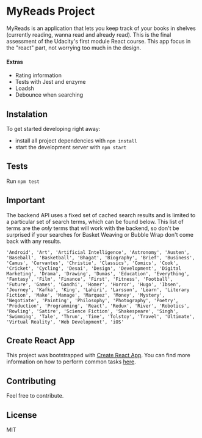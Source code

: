 # MyReads Project

MyReads is an application that lets you keep track of your books in shelves (currently reading, wanna read and already read). This is the final assessment of the Udacity's first module React course. This app focus in the "react" part, not worrying too much in the design.

#### Extras

- Rating information
- Tests with Jest and enzyme
- Loadsh
- Debounce when searching

## Instalation

To get started developing right away:

* install all project dependencies with `npm install`
* start the development server with `npm start`

## Tests

Run `npm test`

## Important
The backend API uses a fixed set of cached search results and is limited to a particular set of search terms, which can be found below. This list of terms are the _only_ terms that will work with the backend, so don't be surprised if your searches for Basket Weaving or Bubble Wrap don't come back with any results.

```
'Android', 'Art', 'Artificial Intelligence', 'Astronomy', 'Austen', 'Baseball', 'Basketball', 'Bhagat', 'Biography', 'Brief', 'Business', 'Camus', 'Cervantes', 'Christie', 'Classics', 'Comics', 'Cook', 'Cricket', 'Cycling', 'Desai', 'Design', 'Development', 'Digital Marketing', 'Drama', 'Drawing', 'Dumas', 'Education', 'Everything', 'Fantasy', 'Film', 'Finance', 'First', 'Fitness', 'Football', 'Future', 'Games', 'Gandhi', 'Homer', 'Horror', 'Hugo', 'Ibsen', 'Journey', 'Kafka', 'King', 'Lahiri', 'Larsson', 'Learn', 'Literary Fiction', 'Make', 'Manage', 'Marquez', 'Money', 'Mystery', 'Negotiate', 'Painting', 'Philosophy', 'Photography', 'Poetry', 'Production', 'Programming', 'React', 'Redux', 'River', 'Robotics', 'Rowling', 'Satire', 'Science Fiction', 'Shakespeare', 'Singh', 'Swimming', 'Tale', 'Thrun', 'Time', 'Tolstoy', 'Travel', 'Ultimate', 'Virtual Reality', 'Web Development', 'iOS'
```

## Create React App

This project was bootstrapped with [Create React App](https://github.com/facebookincubator/create-react-app). You can find more information on how to perform common tasks [here](https://github.com/facebookincubator/create-react-app/blob/master/packages/react-scripts/template/README.md).

## Contributing

Feel free to contribute.

## License

MIT
